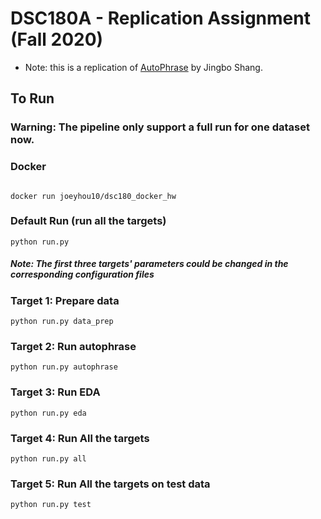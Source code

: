 # DSC180A - Replication Assignment (Fall 2020)
- Note: this is a replication of [AutoPhrase](https://github.com/shangjingbo1226/AutoPhrase) by Jingbo Shang.

## To Run
### Warning: The pipeline only support a full run for one dataset now. 

### Docker
```

docker run joeyhou10/dsc180_docker_hw

```

### Default Run (run all the targets)
```
python run.py
```
##### Note: The first three targets' parameters could be changed in the corresponding configuration files
### Target 1: Prepare data
```
python run.py data_prep
```
### Target 2: Run autophrase
```
python run.py autophrase
```
### Target 3: Run EDA
```
python run.py eda
```
### Target 4: Run All the targets
```
python run.py all
```
### Target 5: Run All the targets on test data
```
python run.py test
